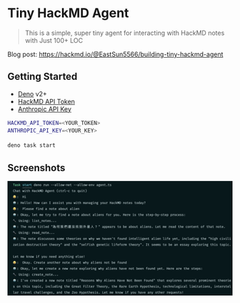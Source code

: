 # Tiny HackMD Agent

> This is a simple, super tiny agent for interacting with HackMD notes with Just
> 100+ LOC

Blog post: <https://hackmd.io/@EastSun5566/building-tiny-hackmd-agent>

## Getting Started

- [Deno](https://deno.com/) v2+
- [HackMD API Token](https://hackmd.io/settings#api)
- [Anthropic API Key](https://console.anthropic.com/account/keys)

```bash
HACKMD_API_TOKEN=<YOUR_TOKEN>
ANTHROPIC_API_KEY=<YOUR_KEY>

deno task start
```

## Screenshots

![Conversation Screenshot](Screenshot.png)
